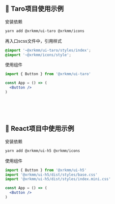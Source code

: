 
## 🔨 Taro项目使用示例

安装依赖

```bash
yarn add @xrkmm/ui-taro @xrkmm/icons
```

再入口scss文件中，引用样式
```css
@import '~@xrkmm/ui-taro/styles/index';
@import '~@xrkmm/icons/style';
```

使用组件
```jsx
import { Button } from '@xrkmm/ui-taro'

const App = () => (
  <Button />
)
```

<br />
<br />
<br />

## 🔨 React项目中使用示例

安装依赖
```bash
yarn add @xrkmm/ui-h5 @xrkmm/icons
```

使用组件
```jsx
import { Button } from '@xrkmm/ui-h5'
import '@xrkmm/ui-h5/dist/styles/base.css'
import '@xrkmm/ui-h5/dist/styles/index.mini.css'

const App = () => (
  <Button />
)
```

